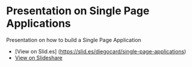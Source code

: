Presentation on Single Page Applications
================

Presentation on how to build a Single Page Application

- [View on Slid.es] (https://slid.es/diegocard/single-page-applications)
- [View on Slideshare](slideshare.net/dcslides/spa-25806613)
